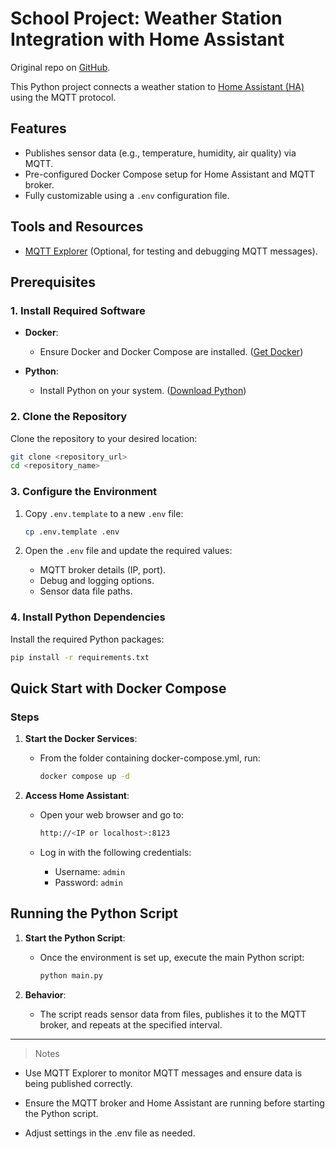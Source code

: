 # School Project: Weather Station Integration with Home Assistant

Original repo on [GitHub](https://github.com/PatrikMalina/home-assistent).

This Python project connects a weather station to [Home Assistant (HA)](https://www.home-assistant.io/) using the MQTT protocol.

## Features
- Publishes sensor data (e.g., temperature, humidity, air quality) via MQTT.
- Pre-configured Docker Compose setup for Home Assistant and MQTT broker.
- Fully customizable using a `.env` configuration file.

## Tools and Resources
- [MQTT Explorer](https://mqtt-explorer.com/) (Optional, for testing and debugging MQTT messages).


## Prerequisites

### 1. Install Required Software

- **Docker**:
  - Ensure Docker and Docker Compose are installed. ([Get Docker](https://docs.docker.com/get-docker/))

- **Python**:
  - Install Python on your system. ([Download Python](https://www.python.org/downloads/))


### 2. Clone the Repository

Clone the repository to your desired location:
  ```bash
  git clone <repository_url>
  cd <repository_name>
  ```


### 3. Configure the Environment

1. Copy `.env.template` to a new `.env` file:
   ```bash
   cp .env.template .env
   ```

2. Open the `.env` file and update the required values:
    - MQTT broker details (IP, port).
    - Debug and logging options.
    - Sensor data file paths.


### 4. Install Python Dependencies

Install the required Python packages:
  ```bash
  pip install -r requirements.txt
  ```


## Quick Start with Docker Compose

### Steps

1. **Start the Docker Services**:

    - From the folder containing docker-compose.yml, run:
      ```bash
      docker compose up -d
      ```

2. **Access Home Assistant**:

    - Open your web browser and go to:
      ```bash
      http://<IP or localhost>:8123
      ```

    - Log in with the following credentials:
      - Username: `admin`
      - Password: `admin`


## Running the Python Script

1. **Start the Python Script**:
    
    - Once the environment is set up, execute the main Python script:
      ```bash
      python main.py
      ```

2. **Behavior**:

    - The script reads sensor data from files, publishes it to the MQTT broker, and repeats at the specified interval.


---

> Notes
- Use MQTT Explorer to monitor MQTT messages and ensure data is being published correctly.

- Ensure the MQTT broker and Home Assistant are running before starting the Python script.

- Adjust settings in the .env file as needed.